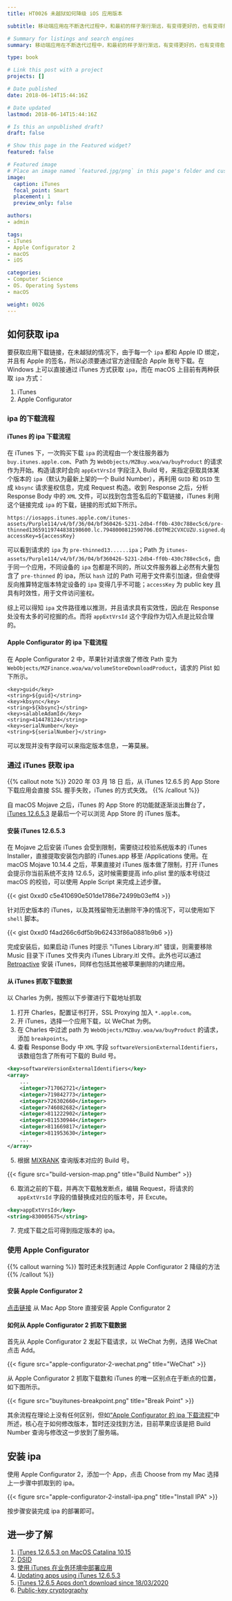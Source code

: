```yaml
---
title: HT0026 未越狱如何降级 iOS 应用版本

subtitle: 移动端应用在不断迭代过程中，和最初的样子渐行渐远，有变得更好的，也有变得愈来愈糟糕的，所以降级 iOS 应用版本就变成了一个潜在的需求。

# Summary for listings and search engines
summary: 移动端应用在不断迭代过程中，和最初的样子渐行渐远，有变得更好的，也有变得愈来愈糟糕的，所以降级 iOS 应用版本就变成了一个潜在的需求。

type: book

# Link this post with a project
projects: []

# Date published
date: 2018-06-14T15:44:16Z

# Date updated
lastmod: 2018-06-14T15:44:16Z

# Is this an unpublished draft?
draft: false

# Show this page in the Featured widget?
featured: false

# Featured image
# Place an image named `featured.jpg/png` in this page's folder and customize its options here.
image:
  caption: iTunes
  focal_point: Smart
  placement: 1
  preview_only: false

authors:
- admin

tags:
- iTunes
- Apple Configurator 2
- macOS
- iOS

categories:
- Computer Science 
- OS. Operating Systems
- macOS

weight: 0026
---
```


## 如何获取 ipa

要获取应用下载链接，在未越狱的情况下，由于每一个 `ipa` 都和 Apple ID 绑定，并且有 Apple 的签名，所以必须要通过官方途径配合 Apple 账号下载。在 Windows 上可以直接通过 iTunes 方式获取 `ipa`，而在 macOS 上目前有两种获取 `ipa` 方式：
1. iTunes
2. Apple Configurator


### ipa 的下载流程

#### iTunes 的 ipa 下载流程

在 iTunes 下，一次购买下载 `ipa` 的流程由一个发往服务器为 `buy.itunes.apple.com`、Path 为 `WebObjects/MZBuy.woa/wa/buyProduct` 的请求作为开始。构造请求时会向 `appExtVrsId` 字段注入 Build 号，来指定获取具体某个版本的 `ipa`（默认为最新上架的一个 Build Number），再利用 `GUID` 和 `DSID` 生成 `kbsync` 请求鉴权信息，完成 Request 构造。收到 Response 之后，分析 Response Body 中的 `XML` 文件，可以找到包含签名后的下载链接，iTunes 利用这个链接完成 `ipa` 的下载，链接的形式如下所示。

```shell
https://iosapps.itunes.apple.com/itunes-assets/Purple114/v4/bf/36/04/bf360426-5231-2db4-ff0b-430c788ec5c6/pre-thinned13659119744838198600.lc.7948000812590706.EOTME2CVXCUZU.signed.dpkg.ipa?accessKey=${accessKey}
```

可以看到请求的 `ipa` 为 `pre-thinned13......ipa`；Path 为 `itunes-assets/Purple114/v4/bf/36/04/bf360426-5231-2db4-ff0b-430c788ec5c6`，由于同一个应用，不同设备的 `ipa` 包都是不同的，所以文件服务器上必然有大量包含了 `pre-thinned` 的 ipa，所以 `hash` 过的 Path 可用于文件索引加速，但会使得反向推算特定版本特定设备的 `ipa` 变得几乎不可能；`accessKey` 为 public key 且具有时效性，用于文件访问鉴权。

综上可以得知 `ipa` 文件路径难以推测，并且请求具有实效性，因此在 Response 处没有太多的可挖掘的点。而将 `appExtVrsId` 这个字段作为切入点是比较合理的。


#### Apple Configurator 的 ipa 下载流程

在 Apple Configurator 2 中，苹果针对请求做了修改 Path 变为 `WebObjects/MZFinance.woa/wa/volumeStoreDownloadProduct`，请求的 Plist 如下所示。

```
<key>guid</key>
<string>${guid}</string>
<key>kbsync</key>
<string>${kbsync}</string>
<key>salableAdamId</key>
<string>414478124</string>
<key>serialNumber</key>
<string>${serialNumber}</string>
```

可以发现并没有字段可以来指定版本信息，一筹莫展。


### 通过 iTunes 获取 ipa

{{% callout note %}}
2020 年 03 月 18 日 后，从 iTunes 12.6.5 的 App Store 下载应用会直接 SSL 握手失败，iTunes 的方式失效。
{{% /callout %}}

自 macOS Mojave 之后，iTunes 的 App Store 的功能就逐渐淡出舞台了，[iTunes 12.6.5.3](https://secure-appldnld.apple.com/itunes12/091-87821-20180912-69177170-B085-11E8-B6AB-C1D03409AD2A/iTunes12.6.5.dmg) 是最后一个可以浏览 App Store 的 iTunes 版本。


#### 安装 iTunes 12.6.5.3

在 Mojave 之后安装 iTunes 会受到限制，需要绕过校验系统版本的 iTunes Installer，直接提取安装包内部的 iTunes.app 移至 /Applications 使用。在 macOS Mojave 10.14.4 之后，苹果直接对 iTunes 版本做了限制，打开 iTunes 会提示你当前系统不支持 12.6.5，这时候需要提高 info.plist 里的版本号绕过 macOS 的校验，可以使用 Apple Script 来完成上述步骤。

{{< gist 0xxd0 c5e410690e501de1786e72499b03eff4 >}}

针对历史版本的 iTunes，以及其残留物无法删除干净的情况下，可以使用如下 `shell` 脚本。

{{< gist 0xxd0 f4ad266c6df5b9b62433f86a0881b9b6 >}}

完成安装后，如果启动 iTunes 时提示 "iTunes Library.itl" 错误，则需要移除 Music 目录下 iTunes 文件夹内 iTunes Library.itl 文件。此外也可以通过 [Retroactive](https://github.com/cormiertyshawn895/Retroactive) 安装 iTunes，同样也包括其他被苹果删除的内建应用。


#### 从 iTunes 抓取下载数据

以 Charles 为例，按照以下步骤进行下载地址抓取

1. 打开 Charles，配置证书打开，SSL Proxying 加入 `*.apple.com`。
2. 开 iTunes，选择一个应用下载，以 WeChat 为例。
3. 在 Charles 中过滤 path 为 `WebObjects/MZBuy.woa/wa/buyProduct` 的请求，添加 `breakpoints`。
4. 查看 Response Body 中 `XML` 字段 `softwareVersionExternalIdentifiers`，该数组包含了所有可下载的 Build 号。

```xml
<key>softwareVersionExternalIdentifiers</key>
<array>
    ...
    <integer>717062721</integer>
    <integer>719842773</integer>
    <integer>726302660</integer>
    <integer>746082682</integer>
    <integer>811222902</integer>
    <integer>811530944</integer>
    <integer>811669817</integer>
    <integer>811953630</integer>
    ...
</array>
```

5. 根据 [MIXRANK](https://mixrank.com/appstore/apps/414478124/versions) 查询版本对应的 Build 号。

{{< figure src="build-version-map.png" title="Build Number" >}}

6. 取消之前的下载，并再次下载触发断点，编辑 Request，将请求的 `appExtVrsId` 字段的值替换成对应的版本号，并 Excute。

```xml
<key>appExtVrsId</key>
<string>830005675</string>
```

7. 完成下载之后可得到指定版本的 ipa。


### 使用 Apple Configurator

{{% callout warning %}}
暂时还未找到通过 Apple Configurator 2 降级的方法
{{% /callout %}}

#### 安装 Apple Configurator 2 

[点击链接](https://apps.apple.com/cn/app/apple-configurator-2/id1037126344) 从 Mac App Store 直接安装 Apple Configurator 2 


#### 如何从 Apple Configurator 2 抓取下载数据

首先从 Apple Configurator 2 发起下载请求，以 WeChat 为例，选择 WeChat 点击 Add。

{{< figure src="apple-configurator-2-wechat.png" title="WeChat" >}}

从 Apple Configurator 2 抓取下载数和 iTunes 的唯一区别点在于断点的位置，如下图所示。

{{< figure src="buyitunes-breakpoint.png" title="Break Point" >}}

其余流程在理论上没有任何区别，但如[“Apple Configurator 的 ipa 下载流程”](#Apple-Configurator-的-ipa-下载流程)中所述，核心在于如何修改版本，暂时还没找到方法，目前苹果应该是把 Build Number 查询与修改这一步放到了服务端。


## 安装 ipa

使用 Apple Configurator 2，添加一个 App，点击 Choose from my Mac 选择上一步骤中抓取到的 ipa。

{{< figure src="apple-configurator-2-install-ipa.png" title="Install IPA" >}}

按步骤安装完成 ipa 的部署即可。


## 进一步了解

1. [iTunes 12.6.5.3 on MacOS Catalina 10.15](https://forums.macrumors.com/threads/itunes-12-6-5-3-on-macos-catalina-10-15.2184518/)
2. [DSID](https://www.theiphonewiki.com/wiki/DSID)
3. [使用 iTunes 在业务环境中部署应用](https://support.apple.com/zh-cn/HT208079)
4. [Updating apps using iTunes 12.6.5.3](https://discussions.apple.com/thread/251200031?page=2)
5. [iTunes 12.6.5 Apps don’t download since 18/03/2020](https://discussions.apple.com/thread/251211447)
6. [Public-key cryptography](https://en.wikipedia.org/wiki/Public-key_cryptography)